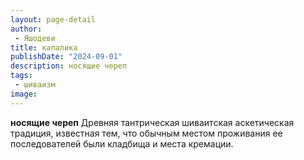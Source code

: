 ```yaml
---
layout: page-detail
author:
 - Яшодеви
title: капалика
publishDate: "2024-09-01"
description: носящие череп
tags:
 - шиваизм
image: 
---
```


__носящие череп__
Древняя тантрическая шиваитская аскетическая традиция, известная тем, что обычным местом проживания ее последователей были кладбища и места кремации.

